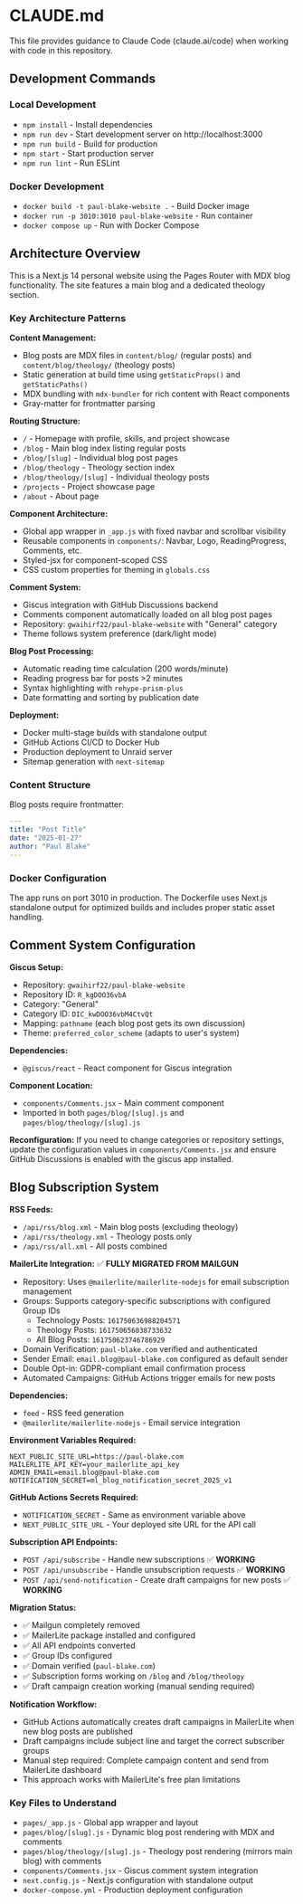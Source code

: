 # CLAUDE.md

This file provides guidance to Claude Code (claude.ai/code) when working with code in this repository.

## Development Commands

### Local Development
- `npm install` - Install dependencies
- `npm run dev` - Start development server on http://localhost:3000
- `npm run build` - Build for production
- `npm start` - Start production server
- `npm run lint` - Run ESLint

### Docker Development
- `docker build -t paul-blake-website .` - Build Docker image
- `docker run -p 3010:3010 paul-blake-website` - Run container
- `docker compose up` - Run with Docker Compose

## Architecture Overview

This is a Next.js 14 personal website using the Pages Router with MDX blog functionality. The site features a main blog and a dedicated theology section.

### Key Architecture Patterns

**Content Management:**
- Blog posts are MDX files in `content/blog/` (regular posts) and `content/blog/theology/` (theology posts)
- Static generation at build time using `getStaticProps()` and `getStaticPaths()`
- MDX bundling with `mdx-bundler` for rich content with React components
- Gray-matter for frontmatter parsing

**Routing Structure:**
- `/` - Homepage with profile, skills, and project showcase
- `/blog` - Main blog index listing regular posts
- `/blog/[slug]` - Individual blog post pages
- `/blog/theology` - Theology section index
- `/blog/theology/[slug]` - Individual theology posts
- `/projects` - Project showcase page
- `/about` - About page

**Component Architecture:**
- Global app wrapper in `_app.js` with fixed navbar and scrollbar visibility
- Reusable components in `components/`: Navbar, Logo, ReadingProgress, Comments, etc.
- Styled-jsx for component-scoped CSS
- CSS custom properties for theming in `globals.css`

**Comment System:**
- Giscus integration with GitHub Discussions backend
- Comments component automatically loaded on all blog post pages
- Repository: `gwaihirf22/paul-blake-website` with "General" category
- Theme follows system preference (dark/light mode)

**Blog Post Processing:**
- Automatic reading time calculation (200 words/minute)
- Reading progress bar for posts >2 minutes
- Syntax highlighting with `rehype-prism-plus`
- Date formatting and sorting by publication date

**Deployment:**
- Docker multi-stage builds with standalone output
- GitHub Actions CI/CD to Docker Hub
- Production deployment to Unraid server
- Sitemap generation with `next-sitemap`

### Content Structure

Blog posts require frontmatter:
```yaml
---
title: "Post Title"
date: "2025-01-27"
author: "Paul Blake"
---
```

### Docker Configuration

The app runs on port 3010 in production. The Dockerfile uses Next.js standalone output for optimized builds and includes proper static asset handling.

## Comment System Configuration

**Giscus Setup:**
- Repository: `gwaihirf22/paul-blake-website`
- Repository ID: `R_kgDOO36vbA`
- Category: "General" 
- Category ID: `DIC_kwDOO36vbM4CtvQt`
- Mapping: `pathname` (each blog post gets its own discussion)
- Theme: `preferred_color_scheme` (adapts to user's system)

**Dependencies:**
- `@giscus/react` - React component for Giscus integration

**Component Location:**
- `components/Comments.jsx` - Main comment component
- Imported in both `pages/blog/[slug].js` and `pages/blog/theology/[slug].js`

**Reconfiguration:** 
If you need to change categories or repository settings, update the configuration values in `components/Comments.jsx` and ensure GitHub Discussions is enabled with the giscus app installed.

## Blog Subscription System

**RSS Feeds:**
- `/api/rss/blog.xml` - Main blog posts (excluding theology)
- `/api/rss/theology.xml` - Theology posts only
- `/api/rss/all.xml` - All posts combined

**MailerLite Integration:** ✅ **FULLY MIGRATED FROM MAILGUN**
- Repository: Uses `@mailerlite/mailerlite-nodejs` for email subscription management
- Groups: Supports category-specific subscriptions with configured Group IDs
  - Technology Posts: `161750636988204571`
  - Theology Posts: `161750656038733632`
  - All Blog Posts: `161750623746786929`
- Domain Verification: `paul-blake.com` verified and authenticated
- Sender Email: `email.blog@paul-blake.com` configured as default sender
- Double Opt-in: GDPR-compliant email confirmation process
- Automated Campaigns: GitHub Actions trigger emails for new posts

**Dependencies:**
- `feed` - RSS feed generation
- `@mailerlite/mailerlite-nodejs` - Email service integration

**Environment Variables Required:**
```env
NEXT_PUBLIC_SITE_URL=https://paul-blake.com
MAILERLITE_API_KEY=your_mailerlite_api_key
ADMIN_EMAIL=email.blog@paul-blake.com
NOTIFICATION_SECRET=ml_blog_notification_secret_2025_v1
```

**GitHub Actions Secrets Required:**
- `NOTIFICATION_SECRET` - Same as environment variable above
- `NEXT_PUBLIC_SITE_URL` - Your deployed site URL for the API call

**Subscription API Endpoints:**
- `POST /api/subscribe` - Handle new subscriptions ✅ **WORKING**
- `POST /api/unsubscribe` - Handle unsubscription requests ✅ **WORKING** 
- `POST /api/send-notification` - Create draft campaigns for new posts ✅ **WORKING**

**Migration Status:**
- ✅ Mailgun completely removed
- ✅ MailerLite package installed and configured
- ✅ All API endpoints converted
- ✅ Group IDs configured
- ✅ Domain verified (`paul-blake.com`)
- ✅ Subscription forms working on `/blog` and `/blog/theology`
- ✅ Draft campaign creation working (manual sending required)

**Notification Workflow:**
- GitHub Actions automatically creates draft campaigns in MailerLite when new blog posts are published
- Draft campaigns include subject line and target the correct subscriber groups
- Manual step required: Complete campaign content and send from MailerLite dashboard
- This approach works with MailerLite's free plan limitations

### Key Files to Understand

- `pages/_app.js` - Global app wrapper and layout
- `pages/blog/[slug].js` - Dynamic blog post rendering with MDX and comments
- `pages/blog/theology/[slug].js` - Theology post rendering (mirrors main blog) with comments
- `components/Comments.jsx` - Giscus comment system integration
- `next.config.js` - Next.js configuration with standalone output
- `docker-compose.yml` - Production deployment configuration